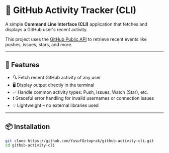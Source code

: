 # 🐙 GitHub Activity Tracker (CLI)

A simple **Command Line Interface (CLI)** application that fetches and displays a GitHub user's recent activity.

This project uses the [GitHub Public API](https://docs.github.com/en/rest/activity/events?apiVersion=2022-11-28) to retrieve recent events like pushes, issues, stars, and more.

---

## 🚀 Features

- 🔍 Fetch recent GitHub activity of any user
- 🖥️ Display output directly in the terminal
- ✅ Handle common activity types: Push, Issues, Watch (Star), etc.
- ❗ Graceful error handling for invalid usernames or connection issues
- 💡 Lightweight – no external libraries used

---

## 📦 Installation

```bash
git clone https://github.com/YusufOztoprak/github-activity-cli.git
cd github-activity-cli
